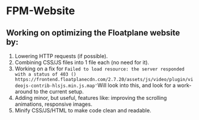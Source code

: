 # FPM-Website
## Working on optimizing the Floatplane website by:
1. Lowering HTTP requests (if possible).
2. Combining CSS/JS files into 1 file each (no need for it).
3. Working on a fix for `Failed to load resource: the server responded with a status of 403 () https://frontend.floatplanecdn.com/2.7.20/assets/js/video/plugin/videojs-contrib-hlsjs.min.js.map'`Will look into this, and look for a work-around to the current setup.
4. Adding minor, but useful, features like: improving the scrolling animations, responsive images.
5. Minify CSS/JS/HTML to make code clean and readable.
